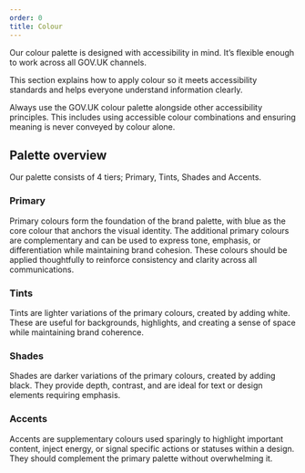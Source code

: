 ```yaml
---
order: 0
title: Colour
---
```


Our colour palette is designed with accessibility in mind. It’s flexible enough to work across all GOV.UK channels.

This section explains how to apply colour so it meets accessibility standards and helps everyone understand information clearly.

Always use the GOV.UK colour palette alongside other accessibility principles. This includes using accessible colour combinations and ensuring meaning is never conveyed by colour alone.

## Palette overview

Our palette consists of 4 tiers;
Primary, Tints, Shades and Accents.

### Primary

Primary colours form the foundation of the brand palette, with blue as the core colour that anchors the visual identity. The additional primary colours are complementary and can be used to express tone, emphasis, or differentiation while maintaining brand cohesion. These colours should be applied thoughtfully to reinforce consistency and clarity across all communications.

### Tints

Tints are lighter variations of the primary colours, created by adding white. These are useful for backgrounds, highlights, and creating a sense of space while maintaining brand coherence.

### Shades

Shades are darker variations of the primary colours, created by adding black. They provide depth, contrast, and are ideal for text or design elements requiring emphasis.

### Accents

Accents are supplementary colours used sparingly to highlight important content, inject energy, or signal specific actions or statuses within a design. They should complement the primary palette without overwhelming it.
